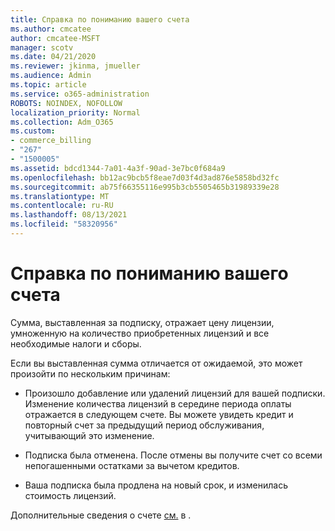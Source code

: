 ```yaml
---
title: Справка по пониманию вашего счета
ms.author: cmcatee
author: cmcatee-MSFT
manager: scotv
ms.date: 04/21/2020
ms.reviewer: jkinma, jmueller
ms.audience: Admin
ms.topic: article
ms.service: o365-administration
ROBOTS: NOINDEX, NOFOLLOW
localization_priority: Normal
ms.collection: Adm_O365
ms.custom:
- commerce_billing
- "267"
- "1500005"
ms.assetid: bdcd1344-7a01-4a3f-90ad-3e7bc0f684a9
ms.openlocfilehash: bb12ac9bcb5f8eae7d03f4d3ad876e5858bd32fc
ms.sourcegitcommit: ab75f66355116e995b3cb5505465b31989339e28
ms.translationtype: MT
ms.contentlocale: ru-RU
ms.lasthandoff: 08/13/2021
ms.locfileid: "58320956"
---
```

# <a name="help-understanding-your-bill"></a>Справка по пониманию вашего счета

Сумма, выставленная за подписку, отражает цену лицензии, умноженную на количество приобретенных лицензий и все необходимые налоги и сборы.
  
Если вы выставленная сумма отличается от ожидаемой, это может произойти по нескольким причинам:
  
- Произошло добавление или удалений лицензий для вашей подписки. Изменение количества лицензий в середине периода оплаты отражается в следующем счете. Вы можете увидеть кредит и повторный счет за предыдущий период обслуживания, учитывающий это изменение.

- Подписка была отменена. После отмены вы получите счет со всеми непогашенными остатками за вычетом кредитов.

- Ваша подписка была продлена на новый срок, и изменилась стоимость лицензий.

Дополнительные сведения о счете [см.](https://docs.microsoft.com/microsoft-365/commerce/billing-and-payments/understand-your-invoice2) в .